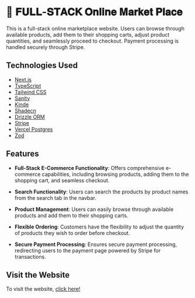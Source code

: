 # 🛒 𝐅𝐔𝐋𝐋-𝐒𝐓𝐀𝐂𝐊 𝐎𝐧𝐥𝐢𝐧𝐞 𝐌𝐚𝐫𝐤𝐞𝐭 𝐏𝐥𝐚𝐜𝐞

This is a full-stack online marketplace website. Users can browse through available products, add them to their shopping carts, adjust product quantities, and seamlessly proceed to checkout. Payment processing is handled securely through Stripe.

## Technologies Used 

- [Next.js](https://nextjs.org/blog/next-14-2)
- [TypeScript](https://www.typescriptlang.org/)
- [Tailwind CSS](https://tailwindcss.com/)
- [Sanity](https://www.sanity.io/)
- [Kinde](https://kinde.com/)
- [Shadecn](https://ui.shadcn.com/)
- [Drizzle ORM](https://orm.drizzle.team/)
- [Stripe](https://stripe.com/)
- [Vercel Postgres](https://vercel.com/)
- [Zod](https://zod.dev/)

## Features 

- **Full-Stack E-Commerce Functionality**: Offers comprehensive e-commerce capabilities, including browsing products, adding them to the shopping cart, and seamless checkout.
  
- **Search Functionality**: Users can search the products by product names from the search tab in the navbar.
  
- **Product Management**: Users can easily browse through available products and add them to their shopping carts.
  
- **Flexible Ordering**: Customers have the flexibility to adjust the quantity of products they wish to order before checkout.
  
- **Secure Payment Processing**: Ensures secure payment processing, redirecting users to the payment page powered by Stripe for transactions.

## Visit the Website 

To visit the website, [click here!](https://shahmir-full-stack-online-marketplace.vercel.app/)

